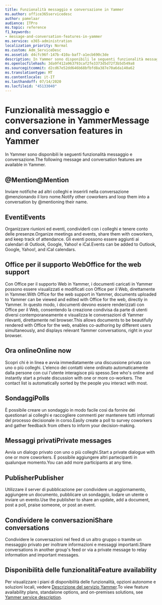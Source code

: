 ```yaml
---
title: Funzionalità messaggio e conversazione in Yammer
ms.author: office365servicedesc
author: pamelaar
audience: ITPro
ms.topic: reference
f1_keywords:
- message-and-conversation-features-in-yammer
ms.service: o365-administration
localization_priority: Normal
ms.custom: Adm_ServiceDesc
ms.assetid: d4cfc96f-147b-410a-baf7-a1ecb690c3de
description: In Yammer sono disponibili le seguenti funzionalità messaggio e conversazione.
ms.openlocfilehash: 3da9f412a963793caf2fe3373d5d72f3b5d549a8
ms.sourcegitcommit: d2cd67e52dd646b68bfbfd8a387e70a6da140a62
ms.translationtype: MT
ms.contentlocale: it-IT
ms.lasthandoff: 07/14/2020
ms.locfileid: "45133040"
---
```

# <a name="message-and-conversation-features-in-yammer"></a><span data-ttu-id="38a26-103">Funzionalità messaggio e conversazione in Yammer</span><span class="sxs-lookup"><span data-stu-id="38a26-103">Message and conversation features in Yammer</span></span>

<span data-ttu-id="38a26-104">In Yammer sono disponibili le seguenti funzionalità messaggio e conversazione.</span><span class="sxs-lookup"><span data-stu-id="38a26-104">The following message and conversation features are available in Yammer.</span></span>
  
## <a name="mention"></a><span data-ttu-id="38a26-105">@Mention</span><span class="sxs-lookup"><span data-stu-id="38a26-105">@Mention</span></span>

<span data-ttu-id="38a26-106">Inviare notifiche ad altri colleghi e inserirli nella conversazione @menzionando il loro nome.</span><span class="sxs-lookup"><span data-stu-id="38a26-106">Notify other coworkers and loop them into a conversation by @mentioning their name.</span></span>

## <a name="events"></a><span data-ttu-id="38a26-107">Eventi</span><span class="sxs-lookup"><span data-stu-id="38a26-107">Events</span></span>

<span data-ttu-id="38a26-108">Organizzare riunioni ed eventi, condividerli con i colleghi e tenere conto delle presenze.</span><span class="sxs-lookup"><span data-stu-id="38a26-108">Organize meetings and events, share them with coworkers, and keep track of attendance.</span></span> <span data-ttu-id="38a26-109">Gli eventi possono essere aggiunti ai calendari di Outlook, Google, Yahoo! e iCal.</span><span class="sxs-lookup"><span data-stu-id="38a26-109">Events can be added to Outlook, Google, Yahoo!, and iCal calendars.</span></span>
  
## <a name="office-for-the-web-support"></a><span data-ttu-id="38a26-110">Office per il supporto Web</span><span class="sxs-lookup"><span data-stu-id="38a26-110">Office for the web support</span></span>

<span data-ttu-id="38a26-111">Con Office per il supporto Web in Yammer, i documenti caricati in Yammer possono essere visualizzati e modificati con Office per il Web, direttamente in Yammer.</span><span class="sxs-lookup"><span data-stu-id="38a26-111">With Office for the web support in Yammer, documents uploaded to Yammer can be viewed and edited with Office for the web, directly in Yammer.</span></span> <span data-ttu-id="38a26-112">In questo modo, i documenti devono essere renderizzati con Office per il Web, consentendo la creazione condivisa da parte di utenti diversi contemporaneamente e visualizza le conversazioni di Yammer rilevanti, direttamente nel browser.</span><span class="sxs-lookup"><span data-stu-id="38a26-112">This allows documents to be beautifully rendered with Office for the web, enables co-authoring by different users simultaneously, and displays relevant Yammer conversations, right in your browser.</span></span>

## <a name="online-now"></a><span data-ttu-id="38a26-113">Ora online</span><span class="sxs-lookup"><span data-stu-id="38a26-113">Online now</span></span>

<span data-ttu-id="38a26-p103">Scopri chi è in linea e avvia immediatamente una discussione privata con uno o più colleghi. L'elenco dei contatti viene ordinato automaticamente dalla persone con cui l'utente interagisce più spesso.</span><span class="sxs-lookup"><span data-stu-id="38a26-p103">See who's online and instantly start a private discussion with one or more co-workers. The contact list is automatically sorted by the people you interact with most.</span></span>

## <a name="polls"></a><span data-ttu-id="38a26-116">Sondaggi</span><span class="sxs-lookup"><span data-stu-id="38a26-116">Polls</span></span>

<span data-ttu-id="38a26-117">È possibile creare un sondaggio in modo facile così da fornire dei questionari ai colleghi e raccogliere commenti per mantenere tutti informati del processo decisionale in corso.</span><span class="sxs-lookup"><span data-stu-id="38a26-117">Easily create a poll to survey coworkers and gather feedback from others to inform your decision-making.</span></span>
  
## <a name="private-messages"></a><span data-ttu-id="38a26-118">Messaggi privati</span><span class="sxs-lookup"><span data-stu-id="38a26-118">Private messages</span></span>

<span data-ttu-id="38a26-119">Avvia un dialogo privato con uno o più colleghi.</span><span class="sxs-lookup"><span data-stu-id="38a26-119">Start a private dialogue with one or more coworkers.</span></span> <span data-ttu-id="38a26-120">È possibile aggiungere altri partecipanti in qualunque momento.</span><span class="sxs-lookup"><span data-stu-id="38a26-120">You can add more participants at any time.</span></span>

## <a name="publisher"></a><span data-ttu-id="38a26-121">Publisher</span><span class="sxs-lookup"><span data-stu-id="38a26-121">Publisher</span></span>

<span data-ttu-id="38a26-122">Utilizzare il server di pubblicazione per condividere un aggiornamento, aggiungere un documento, pubblicare un sondaggio, lodare un utente o inviare un evento.</span><span class="sxs-lookup"><span data-stu-id="38a26-122">Use the publisher to share an update, add a document, post a poll, praise someone, or post an event.</span></span>
    
## <a name="share-conversations"></a><span data-ttu-id="38a26-123">Condividere le conversazioni</span><span class="sxs-lookup"><span data-stu-id="38a26-123">Share conversations</span></span>

<span data-ttu-id="38a26-124">Condividere le conversazioni nel feed di un altro gruppo o tramite un messaggio privato per inoltrare informazioni e messaggi importanti.</span><span class="sxs-lookup"><span data-stu-id="38a26-124">Share conversations in another group's feed or via a private message to relay information and important messages.</span></span>
  
## <a name="feature-availability"></a><span data-ttu-id="38a26-125">Disponibilità delle funzionalità</span><span class="sxs-lookup"><span data-stu-id="38a26-125">Feature availability</span></span>

<span data-ttu-id="38a26-126">Per visualizzare i piani di disponibilità delle funzionalità, opzioni autonome e soluzioni locali, vedere [Descrizione del servizio Yammer](yammer-service-description.md).</span><span class="sxs-lookup"><span data-stu-id="38a26-126">To view feature availability plans, standalone options, and on-premises solutions, see [Yammer service description](yammer-service-description.md).</span></span>
  